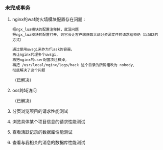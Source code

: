 ### 未完成事务 ###



01. nginx的waf防火墙模块配置存在问题 :  

        把ngx_lua模块的配置注释掉，就没问题  
        把ngx_lua模块的配置打开，则它会让客户端获取大部分资源文件的请求给拒绝（以502的方式）  
        
        通过使用uwsgi来作为flask的容器，  
        再让nginx代理多个uwsgi，  
        再把nginx的user配置项注释掉,  
        再把 /usr/local/nginx/logs/hack 这个目录的所属组改为 nobody,  
        彻底解决了这个问题  
    
    （已解决）  


02. oss跨域访问  

    （已解决）  


03. 分页浏览项目的请求性能测试  


04. 浏览具体某个项目信息的请求性能测试  


05. 查看活跃记录的数据库性能测试  


06. 查看与我相关的消息的数据库性能测试  

